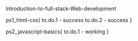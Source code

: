 Introduction-to-full-stack-Web-development

ps1_html-css{
	to.do.1 - success
	to.do.2 - success
}

ps2_javascript-basics{
	to.do.1 - working
}
